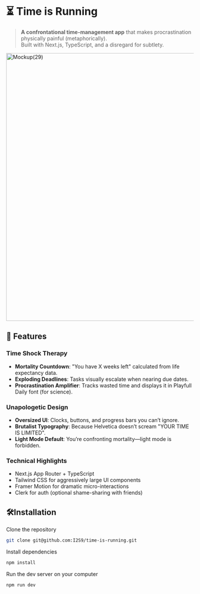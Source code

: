 # ⏳ Time is Running  

> **A confrontational time-management app** that makes procrastination physically painful (metaphorically).  
Built with Next.js, TypeScript, and a disregard for subtlety.  

<img width="1080" height="720" alt="Mockup(29)" src="https://github.com/user-attachments/assets/bc4b6d5c-8337-4042-a40f-ec1a90a3900b" />

## 🚀 Features  

### Time Shock Therapy  
- **Mortality Countdown**: "You have X weeks left" calculated from life expectancy data.  
- **Exploding Deadlines**: Tasks visually escalate when nearing due dates.  
- **Procrastination Amplifier**: Tracks wasted time and displays it in Playfull Daily font (for science).  

### Unapologetic Design  
- **Oversized UI**: Clocks, buttons, and progress bars you can’t ignore.  
- **Brutalist Typography**: Because Helvetica doesn’t scream "YOUR TIME IS LIMITED".  
- **Light Mode Default**: You’re confronting mortality—light mode is forbidden.  

### Technical Highlights  
- Next.js App Router + TypeScript  
- Tailwind CSS for aggressively large UI components  
- Framer Motion for dramatic micro-interactions  
- Clerk for auth (optional shame-sharing with friends)  

## 🛠Installation  

Clone the repository
   ```bash  
   git clone git@github.com:I2S9/time-is-running.git
  ```

Install dependencies
   ```bash  
   npm install  
  ```

Run the dev server on your computer
   ```bash  
   npm run dev  
  ```
